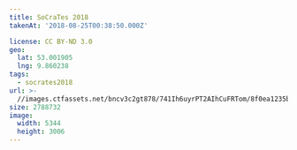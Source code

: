 ```yaml
---
title: SoCraTes 2018
takenAt: '2018-08-25T00:38:50.000Z'

license: CC BY-ND 3.0
geo:
  lat: 53.001905
  lng: 9.860238
tags:
  - socrates2018
url: >-
  //images.ctfassets.net/bncv3c2gt878/741Ih6uyrPT2AIhCuFRTom/8f0ea1235bf98e47e488cb44ee81afea/socrates-2018_44354349962_o
size: 2788732
image:
  width: 5344
  height: 3006
---
```

